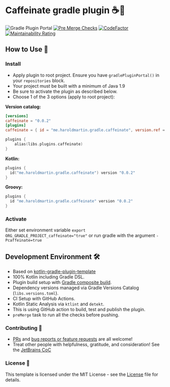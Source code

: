 # Caffeinate gradle plugin ☕️🐘

![Gradle Plugin Portal](https://img.shields.io/gradle-plugin-portal/v/me.haroldmartin.gradle.caffeinate)
[![Pre Merge Checks](https://github.com/hbmartin/gradle-plugin-caffeinate/actions/workflows/pre-merge.yaml/badge.svg)](https://github.com/hbmartin/gradle-plugin-caffeinate/actions/workflows/pre-merge.yaml)
[![CodeFactor](https://www.codefactor.io/repository/github/hbmartin/gradle-plugin-caffeinate/badge)](https://www.codefactor.io/repository/github/hbmartin/gradle-plugin-caffeinate)
[![Maintainability Rating](https://sonarcloud.io/api/project_badges/measure?project=hbmartin_gradle-plugin-caffeinate&metric=sqale_rating)](https://sonarcloud.io/dashboard?id=hbmartin_gradle-plugin-caffeinate)


## How to Use 🎉

### Install

- Apply plugin to root project. Ensure you have `gradlePluginPortal()` in your `repositories` block.
- Your project must be built with a minimum of Java 1.9
- Be sure to activate the plugin as described below.
- Choose 1 of the 3 options (apply to root project):

**Version catalog:**

```toml
[versions]
caffeinate = "0.0.2"
[plugins]
caffeinate = { id = "me.haroldmartin.gradle.caffeinate", version.ref = "caffeinate" }
```

```kotlin
plugins {
    alias(libs.plugins.caffeinate)
}
```

**Kotlin:**

```kotlin
plugins {
  id("me.haroldmartin.gradle.caffeinate") version "0.0.2"
}
```

**Groovy:**

```groovy
plugins {
  id "me.haroldmartin.gradle.caffeinate" version "0.0.2"
}
```

### Activate

Either set environment variable `export ORG_GRADLE_PROJECT_caffeinate="true"` or run gradle with the argument `-Pcaffeinate=true`

## Development Environment 🛠

- Based on [kotlin-gradle-plugin-template](https://github.com/cortinico/kotlin-gradle-plugin-template)
- 100% Kotlin including Gradle DSL.
- Plugin build setup with [Gradle composite build](https://docs.gradle.org/current/userguide/composite_builds.html).
- Dependency versions managed via Gradle Versions Catalog (`libs.versions.toml`).
- CI Setup with GitHub Actions.
- Kotlin Static Analysis via `ktlint` and `detekt`.
- This is using GitHub action to build, test and publish the plugin.
- `preMerge` task to run all the checks before pushing.

### Contributing 🤝

* [PRs](https://github.com/hbmartin/gradle-plugin-caffeinate/pulls) and [bug reports or feature requests](https://github.com/hbmartin/gradle-plugin-caffeinate/issues) are all welcome!
* Treat other people with helpfulness, gratitude, and consideration! See the [JetBrains CoC](https://confluence.jetbrains.com/display/ALL/JetBrains+Open+Source+and+Community+Code+of+Conduct)

### License 📄

This template is licensed under the MIT License - see the [License](License) file for details.
